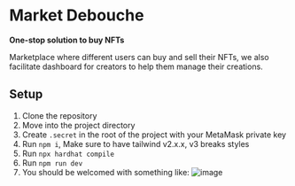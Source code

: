 # Market Debouche

**One-stop solution to buy NFTs**

Marketplace where different users can buy and sell their NFTs, we also facilitate dashboard for creators to help them manage their creations.

## Setup

1. Clone the repository
2. Move into the project directory
3. Create `.secret` in the root of the project with your MetaMask private key
4. Run `npm i`, Make sure to have tailwind v2.x.x, v3 breaks styles
5. Run `npx hardhat compile`
6. Run `npm run dev`
7. You should be welcomed with something like:
    ![image](https://user-images.githubusercontent.com/47106543/145722446-6e227a46-5332-48a4-8dc3-a55964b1ed1d.png)
